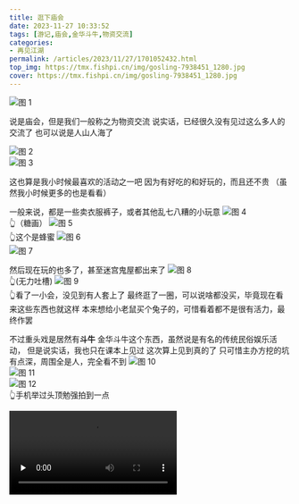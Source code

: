 ```yaml
---
title: 逛下庙会
date: 2023-11-27 10:33:52
tags: [游记,庙会,金华斗牛,物资交流]
categories: 
- 再见江湖
permalink: /articles/2023/11/27/1701052432.html
top_img: https://tmx.fishpi.cn/img/gosling-7938451_1280.jpg
cover: https://tmx.fishpi.cn/img/gosling-7938451_1280.jpg
---
```


![图 1](https://tmx.fishpi.cn/img/IMG_20231126_094826.jpg)  

说是庙会，但是我们一般称之为物资交流
说实话，已经很久没有见过这么多人的交流了
也可以说是人山人海了

![图 2](https://tmx.fishpi.cn/img/IMG_20231126_101309.jpg)  
![图 3](https://tmx.fishpi.cn/img/IMG_20231126_103128.jpg)  

这也算是我小时候最喜欢的活动之一吧
因为有好吃的和好玩的，而且还不贵
（虽然我小时候更多的也是看看）

一般来说，都是一些卖衣服裤子，或者其他乱七八糟的小玩意
![图 4](https://tmx.fishpi.cn/img/IMG_20231126_101741.jpg)  
👆（糖画）
![图 5](https://tmx.fishpi.cn/img/IMG_20231126_102051.jpg)  
👆这个是蜂蜜
![图 6](https://tmx.fishpi.cn/img/IMG_20231126_101858.jpg)  
![图 7](https://tmx.fishpi.cn/img/IMG_20231126_102852.jpg)  

然后现在玩的也多了，甚至迷宫鬼屋都出来了
![图 8](https://tmx.fishpi.cn/img/IMG_20231126_101101.jpg)  
👆(无力吐槽)
![图 9](https://tmx.fishpi.cn/img/IMG_20231126_100804.jpg)  
👆看了一小会，没见到有人套上了
最终逛了一圈，可以说啥都没买，毕竟现在看来这些东西也就这样
本来想给小老鼠买个兔子的，可惜看着都不是很有活力，最终作罢

不过重头戏是居然有**斗牛**
金华斗牛这个东西，虽然说是有名的传统民俗娱乐活动，
但是说实话，我也只在课本上见过
这次算上见到真的了
只可惜主办方挖的坑有点深，周围全是人，完全看不到
![图 10](https://tmx.fishpi.cn/img/IMG_20231126_095613.jpg)  
![图 11](https://tmx.fishpi.cn/img/IMG_20231126_100325.jpg)  
![图 12](https://tmx.fishpi.cn/img/IMG_20231126_100217.jpg)  
👆手机举过头顶勉强拍到一点

<video id="video" controls="" preload="none" src="https://tmx.fishpi.cn/img/VID_20231126_100328.mp4">
(凑合看吧)

最后，猜猜这是啥
![图 13](https://tmx.fishpi.cn/img/IMG_20231126_140710.jpg)  
![图 14](https://tmx.fishpi.cn/img/IMG_20231126_150114.jpg)  

